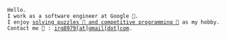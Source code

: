 <html>
<pre>
<code class="language-bash">Hello.  
I work as a software engineer at Google 🧮</a>.  
I enjoy <a href="https://codeforces.com/profile/Rahul">solving puzzles 🧩 and competitive programming 👾</a> as my hobby.
Contact me 📧 : <a href="mailto:irg8979@gmail.com">irg8979[at]gmail[dot]com</a>. </code>
</pre>
</html>
